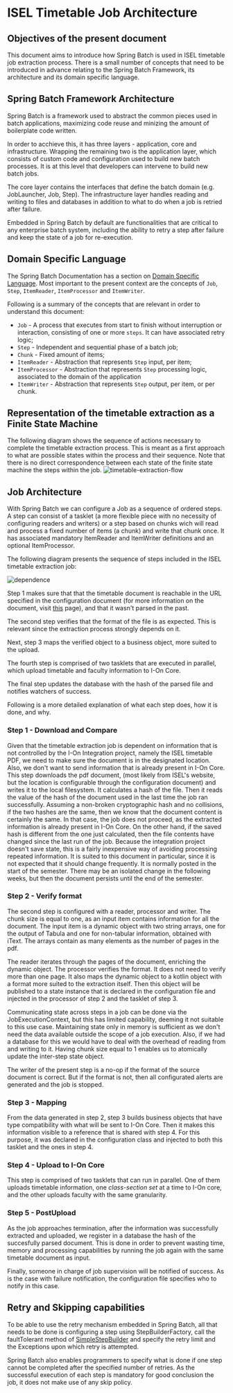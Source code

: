 # ISEL Timetable Job Architecture

## Objectives of the present document

This document aims to introduce how Spring Batch is used in ISEL timetable job extraction process.
There is a small number of concepts that need to be introduced in advance relating to the Spring Batch Framework, its architecture and its domain specific language.

## Spring Batch Framework Architecture

Spring Batch is a framework used to abstract the common pieces used in batch applications, maximizing code reuse and minizing the amount of boilerplate code written.

In order to acchieve this, it has three layers - application, core and infrastructure. Wrapping the remaining two is the application layer, which consists of custom code and configuration used to build new batch processes. It is at this level that developers can intervene to build new batch jobs.

The core layer contains the interfaces that define the batch domain (e.g. JobLauncher, Job, Step). The infrastructure layer handles reading and writing to files and databases in addition to what to do when a job is retried after failure.

Embedded in Spring Batch by default are functionalities that are critical to any enterprise batch system, including the ability to retry a step after failure and keep the state of a job for re-execution.

## Domain Specific Language

The Spring Batch Documentation has a section on [Domain Specific Language](https://docs.spring.io/spring-batch/docs/current-SNAPSHOT/reference/html/domain.html). Most important to the present context are the concepts of `Job`, `Step`, `ItemReader`, `ItemProcessor` and `ItemWriter`.

Following is a summary of the concepts that are relevant in order to understand this document:

* `Job` - A process that executes from start to finish without interruption or interaction, consisting of one or more `steps`. It can have associated retry logic;
* `Step` - Independent and sequential phase of a batch job;
* `Chunk` - Fixed amount of items;
* `ItemReader` - Abstraction that represents `Step` input, per item;
* `ItemProcessor` - Abstraction that represents `Step` processing logic, associated to the domain of the application
* `ItemWriter` - Abstraction that represents `Step` output, per item, or per chunk.


## Representation of the timetable extraction as a Finite State Machine
The following diagram shows the sequence of actions necessary to complete the timetable extraction process. This is meant as a first approach to what are possible states within the process and their sequence. Note that there is no direct correspondence between each state of the finite state machine the steps within the job.
![timetable-extraction-flow](isel-timetable-extraction-flow.png)

## Job Architecture
With Spring Batch we can configure a Job as a sequence of ordered steps. A step can consist of a tasklet (a more flexible piece with no necessity of configuring readers and writers) or a step based on chunks wich will read and process a fixed number of items (a chunk) and write that chunk once. It has associated mandatory ItemReader and ItemWriter definitions and an optional ItemProcessor.

The following diagram presents the sequence of steps included in the ISEL timetable extraction job:

![dependence](isel-timetable-extraction-architecture.png)

Step 1 makes sure that that the timetable document is reachable in the URL specified in the configuration document (for more information on the document, visit [this]() page), and that it wasn't parsed in the past.

The second step verifies that the format of the file is as expected. This is relevant since the extraction process strongly depends on it.

Next, step 3 maps the verified object to a business object, more suited to the upload.

The fourth step is comprised of two tasklets that are executed in parallel, which upload timetable and faculty information to I-On Core.

The final step updates the database with the hash of the parsed file and notifies watchers of success.

Following is a more detailed explanation of what each step does, how it is done, and why.

### Step 1 - Download and Compare
Given that the timetable extraction job is dependent on information that is not controlled by the I-On Integration project, namely the ISEL timetable PDF, we need to make sure the document is in the designated location. Also, we don't want to send information that is already present in I-On Core. This step downloads the pdf document, (most likely from ISEL's website, but the location is configurable through the configuration document) and writes it to the local filesystem. It calculates a hash of the file. Then it reads the value of the hash of the document used in the last time the job ran successfully. Assuming a non-broken cryptographic hash and no collisions, if the two hashes are the same, then we know that the document content is certainly the same. In that case, the job does not proceed, as the extracted information is already present in I-On Core. On the other hand, if the saved hash is different from the one just calculated, then the file contents have changed since the last run of the job. Because the integration project doesn't save state, this is a fairly inexpensive way of avoiding processing repeated information. It is suited to this document in particular, since it is not expected that it should change frequently. It is normally posted in the start of the semester. There may be an isolated change in the following weeks, but then the document persists until the end of the semester.

### Step 2 - Verify format
The second step is configured with a reader, processor and writer. The chunk size is equal to one, as an input item contains information for all the document.
The input item is a dynamic object with two string arrays, one for the output of Tabula and one for non-tabular information, obtained with iText. The arrays contain as many elements as the number of pages in the pdf.

The reader iterates through the pages of the document, enriching the dynamic object. The processor verifies the format. It does not need to verify more than one page. It also maps the dynamic object to a kotlin object with a format more suited to the extraction itself. Then this object will be published to a state instance that is declared in the configuration file and injected in the processor of step 2 and the tasklet of step 3.

Communicating state across steps in a job can be done via the JobExecutionContext, but this has limited capability, deeming it not suitable to this use case.
Maintaining state only in memory is sufficient as we don't need the data available outside the scope of a job execution. Also, if we had a database for this we would have to deal with the overhead of reading from and writing to it. Having chunk size equal to 1 enables us to atomically update the inter-step state object.

The writer of the present step is a no-op if the format of the source document is correct. But if the format is not, then all configurated alerts are generated and the job is stopped.

### Step 3 - Mapping
From the data generated in step 2, step 3 builds business objects that have type compatibility with what will be sent to I-On Core. Then it makes this information visible to a reference that is shared with step 4. For this purpose, it was declared in the configuration class and injected to both this tasklet and the ones in step 4.

### Step 4 - Upload to I-On Core
This step is comprised of two tasklets that can run in parallel. One of them uploads timetable information, one *class-section set* at a time to I-On core, and the other uploads faculty with the same granularity.

### Step 5 - PostUpload
As the job approaches termination, after the information was successfully extracted and uploaded, we register in a database the hash of the succesfully parsed document. This is done in order to prevent wasting time, memory and processing capabilities by running the job again with the same timetable document as input.

Finally, someone in charge of job supervision will be notified of success. As is the case with failure notification, the configuration file specifies who to notify in this case.

## Retry and Skipping capabilities
To be able to use the retry mechanism embedded in Spring Batch, all that needs to be done is configuring a step using StepBuilderFactory, call the faultTolerant method of [SimpleStepBuilder](https://docs.spring.io/spring-batch/docs/current/api/org/springframework/batch/core/step/builder/SimpleStepBuilder.html) and specify the retry limit and the Exceptions upon which retry is attempted.

Spring Batch also enables programmers to specify what is done if one step cannot be completed after the specified number of retries. As the successful execution of each step is mandatory for good conclusion the job, it does not make use of any skip policy. 
